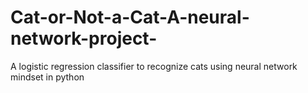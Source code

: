 # Cat-or-Not-a-Cat-A-neural-network-project-
 A logistic regression classifier to recognize cats using neural network mindset in python
